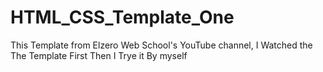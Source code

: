 # HTML_CSS_Template_One
This Template from Elzero Web School's YouTube channel, I Watched the The Template First Then I Trye it By myself

